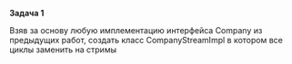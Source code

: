 **Задача 1**

Взяв за основу любую имплементацию интерфейса Company из предыдущих работ, создать класс CompanyStreamImpl в котором все циклы заменить на стримы  <br/>